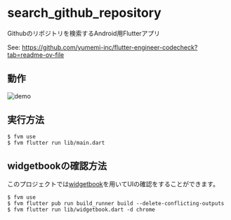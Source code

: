 # search_github_repository

Githubのリポジトリを検索するAndroid用Flutterアプリ

See: https://github.com/yumemi-inc/flutter-engineer-codecheck?tab=readme-ov-file

## 動作
![demo](https://github.com/user-attachments/assets/96bf7bb1-8bc8-48bd-8708-5b3a7e45bc71)


## 実行方法

```
$ fvm use
$ fvm flutter run lib/main.dart
```

## widgetbookの確認方法

このプロジェクトでは[widgetbook](https://pub.dev/packages/widgetbook)を用いてUIの確認をすることができます。
```
$ fvm use
$ fvm flutter pub run build_runner build --delete-conflicting-outputs
$ fvm flutter run lib/widgetbook.dart -d chrome
```
